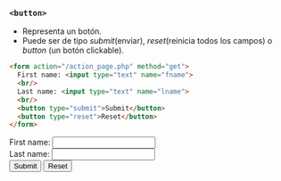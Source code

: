 ### `<button>`

- Representa un botón.  
- Puede ser de tipo _submit_(enviar), _reset_(reinicia todos los campos) o _button_ (un botón clickable).

````HTML
<form action="/action_page.php" method="get">
  First name: <input type="text" name="fname">
  <br/>
  Last name: <input type="text" name="lname">
  <br/>
  <button type="submit">Submit</button>
  <button type="reset">Reset</button>
</form>
````

<form action="/action_page.php" method="get">
  First name: <input type="text" name="fname"><br>
  Last name: <input type="text" name="lname"><br>
  <button type="submit">Submit</button>
  <button type="reset">Reset</button>
</form>